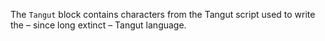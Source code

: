 ﻿The ````Tangut```` block contains characters from the Tangut script used to write the – since long extinct – Tangut language.